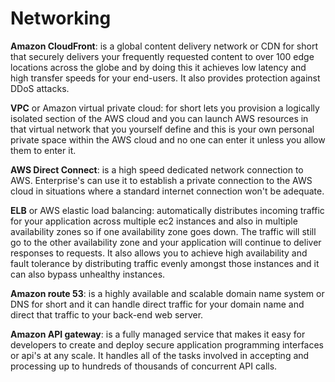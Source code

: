 # Networking
**Amazon CloudFront**: is a global content delivery network or CDN for short that securely delivers your frequently requested content to
over 100 edge locations across the globe and by doing this it achieves low latency and high transfer speeds for your end-users. It also provides protection against DDoS attacks. 

**VPC** or Amazon virtual private cloud: for short lets you provision a logically isolated section of the AWS cloud and you can launch AWS resources in that virtual network that you yourself define and this is your own personal private space within the AWS cloud and no one can
enter it unless you allow them to enter it.

**AWS Direct Connect**: is a high speed dedicated network connection to AWS. Enterprise's can use it to establish a private connection to the AWS cloud in situations where a standard internet connection won't be adequate. 

**ELB** or AWS elastic load balancing: automatically distributes incoming traffic for your application across multiple ec2 instances and also in multiple availability zones so if one availability zone goes down. The traffic will still go to the other availability zone and your application will continue to deliver responses to requests. It also allows you to achieve high availability and fault tolerance by distributing traffic evenly amongst those instances and it can also bypass unhealthy instances.

**Amazon route 53**: is a highly available and scalable domain name system or DNS for short and it can handle direct traffic for your domain name and direct that traffic to your back-end web server. 

**Amazon API gateway**: is a fully managed service that makes it easy for developers to create and deploy secure application programming interfaces or api's at any scale. It handles all of the tasks involved in accepting and processing up to hundreds of thousands of concurrent API calls.
